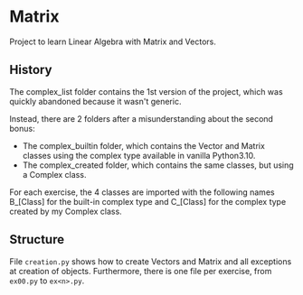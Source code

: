 # Matrix

Project to learn Linear Algebra with Matrix and Vectors.

## History

The complex_list folder contains the 1st version of the project, which was quickly abandoned because it wasn't generic.

Instead, there are 2 folders after a misunderstanding about the second bonus:
 - The complex_builtin folder, which contains the Vector and Matrix classes using the complex type available in vanilla Python3.10.
 - The complex_created folder, which contains the same classes, but using a Complex class.

For each exercise, the 4 classes are imported with the following names B_[Class] for the built-in complex type and C_[Class] for the complex type created by my Complex class.

## Structure

File `creation.py` shows how to create Vectors and Matrix and all exceptions at creation of objects.
Furthermore, there is one file per exercise, from `ex00.py` to `ex<n>.py`.